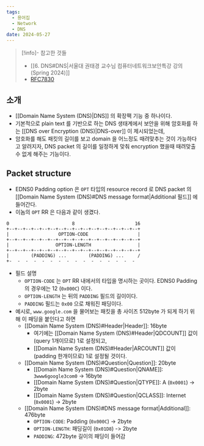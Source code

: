 ```yaml
---
tags:
  - 용어집
  - Network
  - DNS
date: 2024-05-27
---
```

> [!info]- 참고한 것들
> - [[6. DNS#DNS|서울대 권태경 교수님 컴퓨터네트워크보안특강 강의 (Spring 2024)]]
> - [RFC7830](https://datatracker.ietf.org/doc/html/rfc7830)

## 소개

- [[Domain Name System (DNS)|DNS]] 의 확장팩 기능 중 하나이다.
- 기본적으로 plain text 를 기반으로 하는 DNS 생태계에서 보안을 위해 암호화를 하는 [[DNS over Encryption (DNS)|DNS-over]] 이 제시되었는데,
- 암호화를 해도 패킷의 길이를 보고 domain 을 어느정도 때려맞추는 것이 가능하다고 알려지자, DNS packet 의 길이를 일정하게 맞춰 encryption 했을때 때려맞출 수 없게 해주는 기능이다.

## Packet structure

- EDNS0 Padding option 은 `OPT` 타입의 resource record 로 DNS packet 의 [[Domain Name System (DNS)#DNS message format|Additional 필드]] 에 들어간다.
- 이놈의 `OPT` RR 은 다음과 같이 생겼다.

```
0                       8                      16
+--+--+--+--+--+--+--+--+--+--+--+--+--+--+--+--+
|                  OPTION-CODE                  |
+--+--+--+--+--+--+--+--+--+--+--+--+--+--+--+--+
|                 OPTION-LENGTH                 |
+--+--+--+--+--+--+--+--+--+--+--+--+--+--+--+--+
|        (PADDING) ...        (PADDING) ...     /
+-  -  -  -  -  -  -  -  -  -  -  -  -  -  -  -
```

- 필드 설명
	- `OPTION-CODE` 는 `OPT` RR 내에서의 타입을 명시하는 곳이다. EDNS0 Padding 의 경우에는 12 (`0x000C`) 이다.
	- `OPTION-LENGTH` 는 뒤의 `PADDING` 필드의 길이이다.
	- `PADDING` 필드는 `0x00` 으로 채워진 패딩이다.
- 예시로, `www.google.com` 을 물어보는 패킷을 총 사이즈 512byte 가 되게 하기 위해 이 패딩을 붙인다고 하면
	- [[Domain Name System (DNS)#Header|Header]]: 16byte
		- 여기에는 [[Domain Name System (DNS)#Header|QDCOUNT]] 값이 (query 1개이므로) 1로 설정되고,
		- [[Domain Name System (DNS)#Header|ARCOUNT]] 값이 (padding 한개이므로) 1로 설정될 것이다.
	- [[Domain Name System (DNS)#Question|Question]]: 20byte
		- [[Domain Name System (DNS)#Question|QNAME]]: `3www6google3com0` -> 16byte
		- [[Domain Name System (DNS)#Question|QTYPE]]: A (`0x0001`) -> 2byte
		- [[Domain Name System (DNS)#Question|QCLASS]]: Internet (`0x0001`) -> 2byte
	- [[Domain Name System (DNS)#DNS message format|Additional]]: 476byte
		- `OPTION-CODE`: Padding (`0x000C`) -> 2byte
		- `OPTION-LENGTH`: 패딩길이 (`0x01D8`) -> 2byte
		- `PADDING`: 472byte 길이의 패딩이 들어감